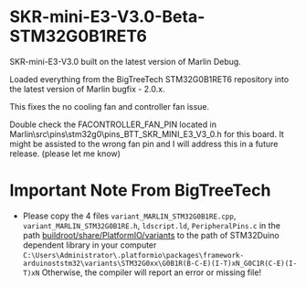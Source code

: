 # SKR-mini-E3-V3.0-Beta-STM32G0B1RET6
SKR-mini-E3-V3.0 built on the latest version of Marlin Debug.

Loaded everything from the BigTreeTech STM32G0B1RET6 repository into the latest version of Marlin bugfix - 2.0.x. 

This fixes the no cooling fan and controller fan issue. 

Double check the FACONTROLLER_FAN_PIN located in Marlin\src\pins\stm32g0\pins_BTT_SKR_MINI_E3_V3_0.h for this board. It might be assisted to the wrong fan pin and I will address this in a future release. (please let me know)

# Important Note From BigTreeTech
* Please copy the 4 files `variant_MARLIN_STM32G0B1RE.cpp`, `variant_MARLIN_STM32G0B1RE.h`, `ldscript.ld`, `PeripheralPins.c` in the path [buildroot/share/PlatformIO/variants](https://github.com/bigtreetech/Marlin-Pri/tree/SKR-mini-E3-V3.0/buildroot/share/PlatformIO/variants) to the path of STM32Duino dependent library in your computer `C:\Users\Administrator\.platformio\packages\framework-arduinoststm32\variants\STM32G0xx\G0B1R(B-C-E)(I-T)xN_G0C1R(C-E)(I-T)xN`
Otherwise, the compiler will report an error or missing file!
